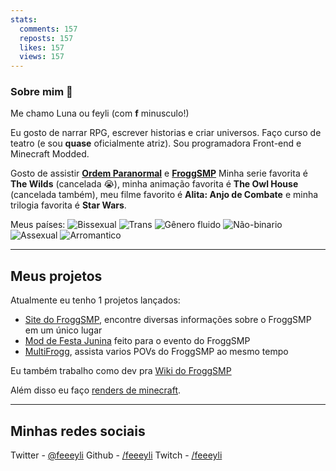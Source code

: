 ```yaml
---
stats:
  comments: 157
  reposts: 157
  likes: 157
  views: 157
---
```


### Sobre mim 🌸

Me chamo Luna ou feyli (com **f** minusculo!)

Eu gosto de narrar RPG, escrever historias e criar universos.
Faço curso de teatro (e sou **quase** oficialmente atriz).
Sou programadora Front-end e Minecraft Modded.

Gosto de assistir **[Ordem Paranormal](https://twitter.com/OrdemParanormal)** e **[FroggSMP](https://twitter.com/FroggersTV)**
Minha serie favorita é **The Wilds** (cancelada 😭), minha animação favorita é **The Owl House** (cancelada também), meu filme favorito é **Alita: Anjo de Combate** e minha trilogia favorita é **Star Wars**.

Meus países: ![Bissexual](/lgbt-flags/bi.svg "Bandeira Bissexual") ![Trans](/lgbt-flags/trans.svg "Bandeira Trans") ![Gênero fluido](/lgbt-flags/gender-fluid.svg "Bandeira Gênero fluido") ![Não-binario](/lgbt-flags/non-binary.svg "Bandeira Não-binario") ![Assexual](/lgbt-flags/asexual.svg "Bandeira Assexual") ![Arromantico](/lgbt-flags/arromantic.svg "Bandeira Arromantica")

---

## Meus projetos

Atualmente eu tenho 1 projetos lançados:

- [Site do FroggSMP](#froggsmp), encontre diversas informações sobre o FroggSMP em um único lugar
- [Mod de Festa Junina](#festa-junina) feito para o evento do FroggSMP
- [MultiFrogg](#multifrogg), assista varios POVs do FroggSMP ao mesmo tempo

Eu também trabalho como dev pra [Wiki do FroggSMP](https://froggsmp.vercel.app/wiki/)

Além disso eu faço [renders de minecraft](#renders).

---

## Minhas redes sociais

Twitter - [@feeeyli](https://twitter.com/feeeyli)
Github - [/feeeyli](https://github.com/feeeyli)
Twitch - [/feeeyli](https://twitch.tv/feeeyli)
